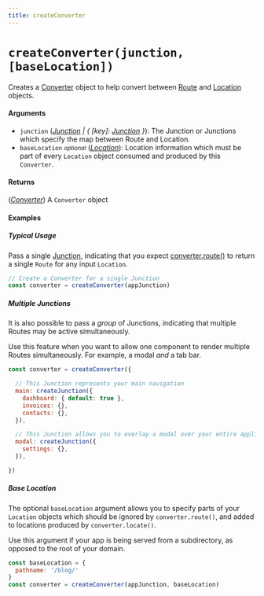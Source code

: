 ```yaml
---
title: createConverter
---
```


# `createConverter(junction, [baseLocation])`

Creates a [Converter](Converter.md) object to help convert between [Route](Route.md) and [Location](Location.md) objects.

#### Arguments

* `junction` (*[Junction](Junction.md) | { [key]: [Junction](Junction.md) }*): The Junction or Junctions which specify the map between Route and Location.
* `baseLocation` *<small>optional</small>* (*[Location](Location.md)*): Location information which must be part of every `Location` object consumed and produced by this `Converter`.

#### Returns

(*[Converter](Converter.md)*) A `Converter` object

#### Examples

##### Typical Usage

Pass a single [Junction](Junction.md), indicating that you expect [converter.route()](Converter.md#routelocation) to return a single `Route` for any input `Location`.

```js
// Create a Converter for a single Junction
const converter = createConverter(appJunction)
```

##### Multiple Junctions

It is also possible to pass a *group* of Junctions, indicating that multiple Routes may be active simultaneously. 

Use this feature when you want to allow one component to render multiple Routes simultaneously. For example, a modal *and* a tab bar.

```js
const converter = createConverter({

  // This Junction represents your main navigation
  main: createJunction({
    dashboard: { default: true },
    invoices: {},
    contacts: {},
  }),

  // This Junction allows you to overlay a modal over your entire application
  modal: createJunction({
    settings: {},
  }),

})
```

##### Base Location

The optional `baseLocation` argument allows you to specify parts of your `Location` objects which should be ignored by `converter.route()`, and added to locations produced by `converter.locate()`.

Use this argument if your app is being served from a subdirectory, as opposed to the root of your domain.

```js
const baseLocation = {
  pathname: '/blog/'
}
const converter = createConverter(appJunction, baseLocation)    
```
